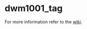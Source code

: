 # dwm1001_tag
For more information refer to the [wiki](https://www.gctronic.com/doc/index.php?title=Ultra_Wide_Band_Extension).